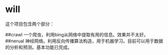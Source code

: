 # will

这个项目包含两个部分：

##crawl
一个爬虫，利用bing从网络中提取有用的信息。效果并不太好。
##nerual
神经网络。利用反向传播算法构造，用于机器学习。目前可以用于数据的分析和预测。基本功能已完成。
